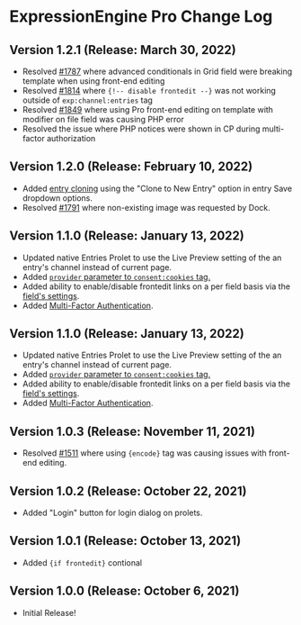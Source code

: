 <!--
    This source file is part of the open source project
    ExpressionEngine User Guide (https://github.com/ExpressionEngine/ExpressionEngine-User-Guide)

    @link      https://expressionengine.com/
    @copyright Copyright (c) 2003-2021, Packet Tide, LLC (https://packettide.com)
    @license   https://expressionengine.com/license Licensed under Apache License, Version 2.0
-->

# ExpressionEngine Pro Change Log

## Version 1.2.1 (Release: March 30, 2022)

  - Resolved [#1787](https://github.com/ExpressionEngine/ExpressionEngine/issues/1787) where advanced conditionals in Grid field were breaking template when using front-end editing
  - Resolved [#1814](https://github.com/ExpressionEngine/ExpressionEngine/issues/1814) where `{!-- disable frontedit --}` was not working outside of `exp:channel:entries` tag
  - Resolved [#1849](https://github.com/ExpressionEngine/ExpressionEngine/issues/1849) where using Pro front-end editing on template with modifier on file field was causing PHP error
  - Resolved the issue where PHP notices were shown in CP during multi-factor authorization

## Version 1.2.0 (Release: February 10, 2022)

  - Added [entry cloning](pro/entry_cloning.md) using the "Clone to New Entry" option in entry Save dropdown options.
  - Resolved [#1791](https://github.com/ExpressionEngine/ExpressionEngine/issues/1791) where non-existing image was requested by Dock.

## Version 1.1.0 (Release: January 13, 2022)

  - Updated native Entries Prolet to use the Live Preview setting of the an entry's channel instead of current page.
  - Added [`provider` parameter to `consent:cookies` tag.](pro/cookies.md#provider)
  - Added ability to enable/disable frontedit links on a per field basis via the [field's settings](control-panel/field-manager/field-manager-settings.md#createedit-field).
  - Added [Multi-Factor Authentication](pro/mfa.md).

## Version 1.1.0 (Release: January 13, 2022)

  - Updated native Entries Prolet to use the Live Preview setting of the an entry's channel instead of current page.
  - Added [`provider` parameter to `consent:cookies` tag.](pro/cookies.md#provider)
  - Added ability to enable/disable frontedit links on a per field basis via the [field's settings](control-panel/field-manager/field-manager-settings.md#createedit-field).
  - Added [Multi-Factor Authentication](pro/mfa.md).

## Version 1.0.3 (Release: November 11, 2021)

  - Resolved [#1511](https://github.com/ExpressionEngine/ExpressionEngine/issues/1511) where using `{encode}` tag was causing issues with front-end editing.

## Version 1.0.2 (Release: October 22, 2021)

  - Added "Login" button for login dialog on prolets. 

## Version 1.0.1 (Release: October 13, 2021)

  - Added `{if frontedit}` contional

## Version 1.0.0 (Release: October 6, 2021)

  - Initial Release!

